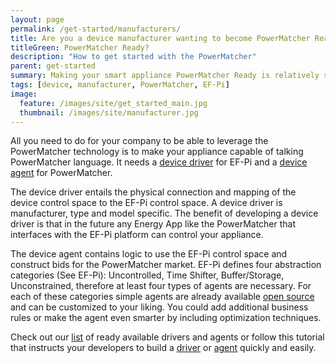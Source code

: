 ```yaml
---
layout: page
permalink: /get-started/manufacturers/
title: Are you a device manufacturer wanting to become PowerMatcher Ready?
titleGreen: PowerMatcher Ready?
description: "How to get started with the PowerMatcher"
parent: get-started
summary: Making your smart appliance PowerMatcher Ready is relatively simple!
tags: [device, manufacturer, PowerMatcher, EF-Pi]
image:
  feature: /images/site/get_started_main.jpg
  thumbnail: /images/site/manufacturer.jpg
---
```


All you need to do for your company to be able to leverage the PowerMatcher technology is to make your appliance capable of talking PowerMatcher language. It needs a [device driver](https://github.com/flexiblepower/fpai-core/wiki/ResourceDriver) for EF-Pi and a [device agent](https://fan-ci.sensorlab.tno.nl/builds/powermatcher-documentation/master/html/CreateADeviceAgent.html) for PowerMatcher. 

The device driver entails the physical connection and mapping of the device control space to the EF-Pi control space. A device driver is manufacturer, type and model specific.  The benefit of developing a device driver is that in the future any Energy App like the PowerMatcher that interfaces with the EF-Pi platform can control your appliance.

The device agent contains logic to use the EF-Pi control space and construct bids for the PowerMatcher market. EF-Pi defines four abstraction categories (See EF-Pi): Uncontrolled, Time Shifter, Buffer/Storage, Unconstrained, therefore at least four types of agents are necessary. For each of these categories simple agents are already available [open source](https://github.com/flexiblepower/EF-Pi-apps) and can be customized to your liking. You could add additional business rules or make the agent even smarter by including optimization techniques.

Check out our [list](http://flexiblepower.github.io/cases/driver-list/) of ready available drivers and agents or follow this tutorial that instructs your developers to build a [driver](https://github.com/flexiblepower/fpai-core/wiki/ResourceDriver) or [agent](https://fan-ci.sensorlab.tno.nl/builds/powermatcher-documentation/master/html/CreationOfDeviceAgent.html) quickly and easily.
